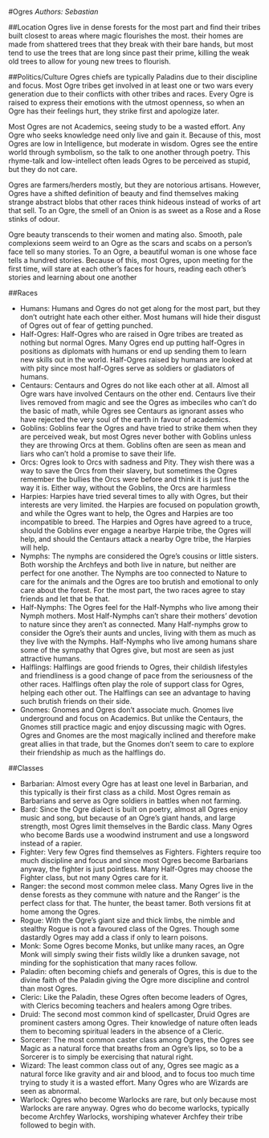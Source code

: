#Ogres
*Authors: Sebastian*

##Location
Ogres live in dense forests for the most part and find their tribes built closest to areas where magic flourishes the most. their homes are made from shattered trees that they break with their bare hands, but most tend to use the trees that are long since past their prime, killing the weak old trees to allow for young new trees to flourish. 

##Politics/Culture
Ogres chiefs are typically Paladins due to their discipline and focus. Most Ogre tribes get involved in at least one or two wars every generation due to their conflicts with other tribes and races. Every Ogre is raised to express their emotions with the utmost openness, so when an Ogre has their feelings hurt, they strike first and apologize later. 

Most Ogres are not Academics, seeing study to be a wasted effort. Any Ogre who seeks knowledge need only live and gain it. Because of this, most Ogres are low in Intelligence, but moderate in wisdom. Ogres see the entire world through symbolism, so the talk to one another through poetry. This rhyme-talk and low-intellect often leads Ogres to be perceived as stupid, but they do not care. 

Ogres are farmers/herders mostly, but they are notorious artisans. However, Ogres have a shifted definition of beauty and find themselves making strange abstract blobs that other races think hideous instead of works of art that sell. To an Ogre, the smell of an Onion is as sweet as a Rose and a Rose stinks of odour. 

Ogre beauty transcends to their women and mating also. Smooth, pale complexions seem weird to an Ogre as the scars and scabs on a person’s face tell so many stories. To an Ogre, a beautiful woman is one whose face tells a hundred stories. Because of this, most Ogres, upon meeting for the first time, will stare at each other’s faces for hours, reading each other’s stories and learning about one another

##Races
* Humans: Humans and Ogres do not get along for the most part, but they don’t outright hate each other either. Most humans will hide their disgust of Ogres out of fear of getting punched. 
* Half-Ogres: Half-Ogres who are raised in Ogre tribes are treated as nothing but normal Ogres. Many Ogres end up putting half-Ogres in positions as diplomats with humans or end up sending them to learn new skills out in the world. Half-Ogres raised by humans are looked at with pity since most half-Ogres serve as soldiers or gladiators of humans.
* Centaurs: Centaurs and Ogres do not like each other at all. Almost all Ogre wars have involved Centaurs on the other end. Centaurs live their lives removed from magic and see the Ogres as imbeciles who can’t do the basic of math, while Ogres see Centaurs as ignorant asses who have rejected the very soul of the earth in favour of academics.  
* Goblins: Goblins fear the Ogres and have tried to strike them when they are perceived weak, but most Ogres never bother with Goblins unless they are throwing Orcs at them. Goblins often are seen as mean and liars who can’t hold a promise to save their life. 
* Orcs: Ogres look to Orcs with sadness and Pity. They wish there was a way to save the Orcs from their slavery, but sometimes the Ogres remember the bullies the Orcs were before and think it is just fine the way it is. Either way, without the Goblins, the Orcs are harmless
* Harpies: Harpies have tried several times to ally with Ogres, but their interests are very limited. the Harpies are focused on population growth, and while the Ogres want to help, the Ogres and Harpies are too incompatible to breed. The Harpies and Ogres have agreed to a truce, should the Goblins ever engage a nearbye Harpie tribe, the Ogres will help, and should the Centaurs attack a nearby Ogre tribe, the Harpies will help. 
* Nymphs: The nymphs are considered the Ogre’s cousins or little sisters. Both worship the Archfeys and both live in nature, but neither are perfect for one another. The Nymphs are too connected to Nature to care for the animals and the Ogres are too brutish and emotional to only care about the forest. For the most part, the two races agree to stay friends and let that be that.
* Half-Nymphs: The Ogres feel for the Half-Nymphs who live among their Nymph mothers. Most Half-Nymphs can’t share their mothers’ devotion to nature since they aren’t as connected. Many Half-nymphs grow to consider the Ogre’s their aunts and uncles, living with them as much as they live with the Nymphs. Half-Nymphs who live among humans share some of the sympathy that Ogres give, but most are seen as just attractive humans. 
* Halflings: Halflings are good friends to Ogres, their childish lifestyles and friendliness is a good change of pace from the seriousness of the other races. Halflings often play the role of support class for Ogres, helping each other out. The Halflings can see an advantage to having such brutish friends on their side. 
* Gnomes: Gnomes and Ogres don’t associate much. Gnomes live underground and focus on Academics. But unlike the Centaurs, the Gnomes still practice magic and enjoy discussing magic with Ogres. Ogres and Gnomes are the most magically inclined and therefore make great allies in that trade, but the Gnomes don’t seem to care to explore their friendship as much as the halflings do. 

##Classes
* Barbarian: Almost every Ogre has at least one level in Barbarian, and this typically is their first class as a child. Most Ogres remain as Barbarians and serve as Ogre soldiers in battles when not farming. 
* Bard: Since the Ogre dialect is built on poetry, almost all Ogres enjoy music and song, but because of an Ogre’s giant hands, and large strength, most Ogres limit themselves in the Bardic class. Many Ogres who become Bards use a woodwind instrument and use a longsword instead of a rapier. 
* Fighter: Very few Ogres find themselves as Fighters. Fighters require too much discipline and focus and since most Ogres become Barbarians anyway, the fighter is just pointless. Many Half-Ogres may choose the Fighter class, but not many Ogres care for it. 
* Ranger: the second most common melee class. Many Ogres live in the dense forests as they commune with nature and the Ranger’ is the perfect class for that. The hunter, the beast tamer. Both versions fit at home among the Ogres. 
* Rogue: With the Ogre’s giant size and thick limbs, the nimble and stealthy Rogue is not a favoured class of the Ogres. Though some dastardly Ogres may add a class if only to learn poisons. 
* Monk: Some Ogres become Monks, but unlike many races, an Ogre Monk will simply swing their fists wildly like a drunken savage, not minding for the sophistication that many races follow. 
* Paladin: often becoming chiefs and generals of Ogres, this is due to the divine faith of the Paladin giving the Ogre more discipline and control than most Ogres. 
* Cleric: Like the Paladin, these Ogres often become leaders of Ogres, with Clerics becoming teachers and healers among Ogre tribes. 
* Druid: The second most common kind of spellcaster, Druid Ogres are prominent casters among Ogres. Their knowledge of nature often leads them to becoming spiritual leaders in the absence of a Cleric. 
* Sorcerer: The most common caster class among Ogres, the Ogres see Magic as a natural force that breaths from an Ogre’s lips, so to be a Sorcerer is to simply be exercising that natural right. 
* Wizard: The least common class out of any, Ogres see magic as a natural force like gravity and air and blood, and to focus too much time trying to study it is a wasted effort. Many Ogres who are Wizards are seen as abnormal. 
* Warlock: Ogres who become Warlocks are rare, but only because most Warlocks are rare anyway. Ogres who do become warlocks, typically become Archfey Warlocks, worshiping whatever Archfey their tribe followed to begin with. 
